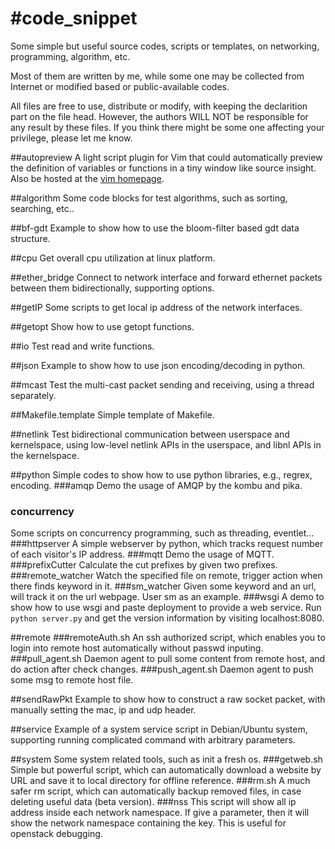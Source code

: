 #code_snippet
============

Some simple but useful source codes, scripts or templates, on networking, programming, algorithm, etc.

Most of them are written by me, while some one may be collected from Internet or modified based or public-available codes.

All files are free to use, distribute or modify, with keeping the declarition part on the file head. However, the authors WILL NOT be responsible for any result by these files. If you think there might be some one affecting your privilege, please let me know.

##autopreview 
A light script plugin for Vim that could automatically preview the definition of variables or functions in a tiny window like source insight. Also be hosted at the [vim homepage](http://www.vim.org/scripts/script.php?script_id=2228).

##algorithm
Some code blocks for test algorithms, such as sorting, searching, etc..

##bf-gdt
Example to show how to use the bloom-filter based gdt data structure.

##cpu
Get overall cpu utilization at linux platform.

##ether\_bridge
Connect to network interface and forward ethernet packets between them bidirectionally, supporting options.

##getIP
Some scripts to get local ip address of the network interfaces.

##getopt
Show how to use getopt functions.

##io
Test read and write functions.

##json
Example to show how to use json encoding/decoding in python.

##mcast
Test the multi-cast packet sending and receiving, using a thread separately.

##Makefile.template
Simple template of Makefile.

##netlink
Test bidirectional communication between userspace and kernelspace, using low-level netlink APIs in the userspace, and libnl APIs in the kernelspace.

##python
Simple codes to show how to use python libraries, e.g., regrex, encoding.
###amqp
Demo the usage of AMQP by the kombu and pika.
### concurrency
Some scripts on concurrency programming, such as threading, eventlet...
###httpserver
A simple webserver by python, which tracks request number of each visitor's IP address.
###mqtt
Demo the usage of MQTT.
###prefixCutter
Calculate the cut prefixes by given two prefixes.
###remote\_watcher
Watch the specified file on remote, trigger action when there finds keyword in it.
###sm\_watcher
Given some keyword and an url, will track it on the url webpage. User sm as an example.
###wsgi
A demo to show how to use wsgi and paste deployment to provide a web service. 
Run `python server.py` and get the version information by visiting localhost:8080.

##remote
###remoteAuth.sh
An ssh authorized script, which enables you to login into remote host automatically without passwd inputing.
###pull\_agent.sh
Daemon agent to pull some content from remote host, and do action after check changes.
###push\_agent.sh
Daemon agent to push some msg to remote host file.

##sendRawPkt
Example to show how to construct a raw socket packet, with manually setting the mac, ip and udp header.

##service
Example of a system service script in Debian/Ubuntu system, supporting running complicated command with arbitrary parameters.

##system
Some system related tools, such as init a fresh os.
###getweb.sh
Simple but powerful script, which can automatically download a website by URL and save it to local directory for offline reference.
###rm.sh
A much safer rm script, which can automatically backup removed files, in case deleting useful data (beta version).
###nss
This script will show all ip address inside each network namespace. If give a parameter, then it will show the network namespace containing the key. This is useful for openstack debugging.
